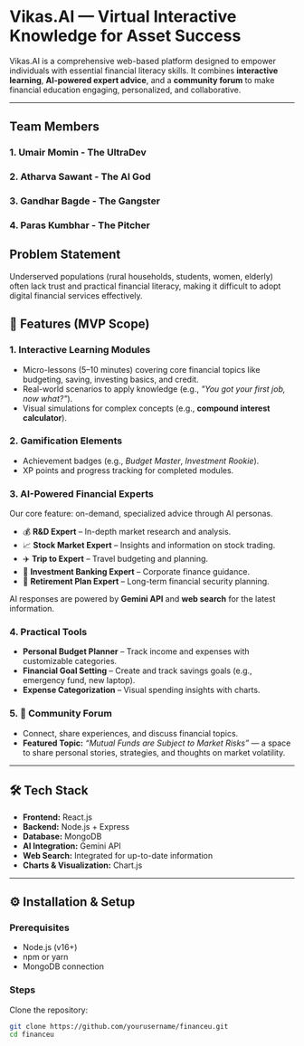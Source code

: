 # Vikas.AI — Virtual Interactive Knowledge for Asset Success

Vikas.AI is a comprehensive web-based platform designed to empower individuals with essential financial literacy skills. It combines **interactive learning**, **AI-powered expert advice**, and a **community forum** to make financial education engaging, personalized, and collaborative.

---

## Team Members

### 1. Umair Momin - The UltraDev
### 2. Atharva Sawant - The AI God
### 3. Gandhar Bagde - The Gangster
### 4. Paras Kumbhar - The Pitcher

## Problem Statement
Underserved populations (rural households, students, women, elderly) often lack trust
and practical financial literacy, making it difficult to adopt digital financial services
effectively.

## 🚀 Features (MVP Scope)

### 1. Interactive Learning Modules
- Micro-lessons (5–10 minutes) covering core financial topics like budgeting, saving, investing basics, and credit.  
- Real-world scenarios to apply knowledge (e.g., *"You got your first job, now what?"*).  
- Visual simulations for complex concepts (e.g., **compound interest calculator**).  

### 2. Gamification Elements
- Achievement badges (e.g., *Budget Master*, *Investment Rookie*).  
- XP points and progress tracking for completed modules.  

### 3. AI-Powered Financial Experts  
Our core feature: on-demand, specialized advice through AI personas.  

- 💰 **R&D Expert** – In-depth market research and analysis.  
- 📈 **Stock Market Expert** – Insights and information on stock trading.  
- ✈️ **Trip to Expert** – Travel budgeting and planning.  
- 🏦 **Investment Banking Expert** – Corporate finance guidance.  
- 👴 **Retirement Plan Expert** – Long-term financial security planning.  

AI responses are powered by **Gemini API** and **web search** for the latest information.

### 4. Practical Tools
- **Personal Budget Planner** – Track income and expenses with customizable categories.  
- **Financial Goal Setting** – Create and track savings goals (e.g., emergency fund, new laptop).  
- **Expense Categorization** – Visual spending insights with charts.  

### 5. 💬 Community Forum
- Connect, share experiences, and discuss financial topics.  
- **Featured Topic:** *“Mutual Funds are Subject to Market Risks”* — a space to share personal stories, strategies, and thoughts on market volatility.  

---

## 🛠 Tech Stack
- **Frontend:** React.js  
- **Backend:** Node.js + Express  
- **Database:** MongoDB  
- **AI Integration:** Gemini API  
- **Web Search:** Integrated for up-to-date information  
- **Charts & Visualization:** Chart.js  

---

## ⚙️ Installation & Setup

### Prerequisites
- Node.js (v16+)  
- npm or yarn  
- MongoDB connection  

### Steps

Clone the repository:
```bash
git clone https://github.com/yourusername/financeu.git
cd financeu
